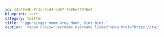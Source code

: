 ```yaml
---
id: 12ef0e4b-8f3c-4ed4-bd67-7686e7f946e4
blueprint: text
category: twitter
title: "'@gunsinger mmmm Grey Monk, hint hint."
caption: '<span class="username username_linked">@<a href="https://twitter.com/gunsinger" title="Cynthia Gunsinger">gunsinger</a></span> mmmm Grey Monk, hint hint.'
---
```

